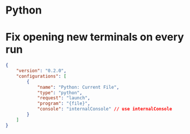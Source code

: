 # Python

# Fix opening new terminals on every run

```json
{
    "version": "0.2.0",
    "configurations": [
        {
            "name": "Python: Current File",
            "type": "python",
            "request": "launch",
            "program": "{file}",
            "console": "internalConsole" // use internalConsole
        }
    ]
}
```